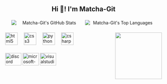 <h2 align="center">Hi 👋! I'm Matcha-Git</h2>

###

<div align="center" style="display: flex; gap: 10px; justify-content: center; align-items: center;">
    <img src="https://github-readme-stats.vercel.app/api?username=Matcha-Git&show_icons=true&hide_title=false&hide_rank=false&count_private=true&theme=dracula&show_icons=true&include_all_commits=true&hide=prs" 
         alt="Matcha-Git's GitHub Stats" 
         style="flex: 1; max-width: 45%; object-fit: contain;">
    <img src="https://github-readme-stats.vercel.app/api/top-langs/?username=Matcha-Git&layout=compact&theme=dracula&langs_count=6" 
         alt="Matcha-Git's Top Languages" 
         style="flex: 1; max-width: 45%;hight: 100px; object-fit: contain;">  
</div>

###

<img align="right" height="150" src="https://media.tenor.com/mCe5fkVsChUAAAAM/frog-minecraft.gif" />

###

<div align="left">
  <img src="https://cdn.jsdelivr.net/gh/devicons/devicon/icons/html5/html5-original.svg" height="40" alt="html5 logo" />
  <img width="12" />
  <img src="https://cdn.jsdelivr.net/gh/devicons/devicon/icons/css3/css3-original.svg" height="40" alt="css3 logo" />
  <img width="12" />
  <img src="https://cdn.jsdelivr.net/gh/devicons/devicon/icons/python/python-original.svg" height="40" alt="python logo" />
  <img width="12" />
  <img src="https://cdn.jsdelivr.net/gh/devicons/devicon/icons/csharp/csharp-original.svg" height="40" alt="csharp logo" />
</div>

###

<div align="left">
  <img src="https://raw.githubusercontent.com/maurodesouza/profile-readme-generator/master/src/assets/icons/social/discord/default.svg" width="52" height="40" alt="discord logo" />
  <img src="https://raw.githubusercontent.com/maurodesouza/profile-readme-generator/master/src/assets/icons/social/microsoft-outlook/default.svg" width="52" height="40" alt="microsoft-outlook logo" />
  <img src="https://raw.githubusercontent.com/maurodesouza/profile-readme-generator/master/src/assets/icons/social/visualstudio/default.svg" width="52" height="40" alt="visualstudio logo" />
</div>

###
